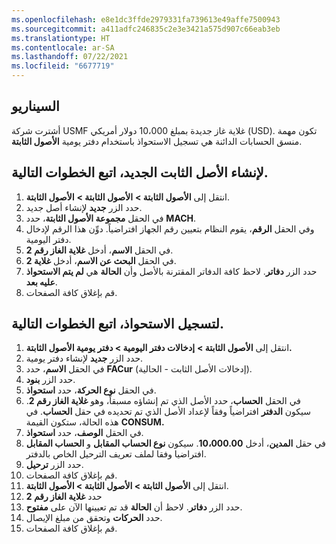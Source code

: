 ```yaml
---
ms.openlocfilehash: e8e1dc3ffde2979331fa739613e49affe7500943
ms.sourcegitcommit: a411adfc246835c2e3e3421a575d907c66eab3eb
ms.translationtype: HT
ms.contentlocale: ar-SA
ms.lasthandoff: 07/22/2021
ms.locfileid: "6677719"
---
```

## <a name="scenario"></a>السيناريو

أشترت شركة USMF غلاية غاز جديدة بمبلغ 10،000 دولار أمريكي (USD).
تكون مهمة منسق الحسابات الدائنة هي تسجيل الاستحواذ باستخدام دفتر يومية **الأصول الثابتة**.



## <a name="to-create-the-new-fixed-asset-follow-these-steps"></a>لإنشاء الأصل الثابت الجديد، اتبع الخطوات التالية.

1.  انتقل إلى **الأصول الثابتة >** **الأصول الثابتة >** **الأصول الثابتة**.
2.  حدد الزر **جديد** لإنشاء أصل جديد.
3.  في الحقل **مجموعة الأصول الثابتة**، حدد **MACH**.
4.  وفي الحقل **الرقم**، يقوم النظام بتعيين رقم الجهاز افتراضياً. دوِّن هذا الرقم لإدخال دفتر اليومية.
5.  في الحقل **الاسم**، أدخل **غلاية الغاز رقم 2**.
6.  في الحقل **البحث عن الاسم**، أدخل **غلاية 2**.
7.  حدد الزر **دفاتر**. لاحظ كافة الدفاتر المقترنة بالأصل وأن **الحالة** هي **لم يتم الاستحواذ عليه بعد**.
8.  قم بإغلاق كافة الصفحات.

## <a name="to-record-the-acquisition-follow-these-steps"></a>لتسجيل الاستحواذ، اتبع الخطوات التالية.

1.  انتقل إلى **الأصول الثابتة >** **إدخالات دفتر اليومية > دفتر يومية الأصول الثابتة.**
2.  حدد الزر **جديد** لإنشاء دفتر يومية.
3.  في الحقل **الاسم**، حدد **FACur** (إدخالات الأصل الثابت - الحالية).
4.  حدد الزر **بنود**.
5.  في الحقل **نوع الحركة**، حدد **استحواذ**.
6.  في الحقل **الحساب**، حدد الأصل الذي تم إنشاؤه مسبقاً، وهو **غلاية الغاز رقم 2**. سيكون **الدفتر** افتراضياً وفقاً لإعداد الأصل الذي تم تحديده في حقل **الحساب**. في هذه الحالة، ستكون القيمة **CONSUM.**
7.  في الحقل **الوصف**، حدد **استحواذ**.
8.  في حقل **المدين**، أدخل **10،000.00**. سيكون **نوع الحساب المقابل** و **الحساب المقابل** افتراضيا وفقا لملف تعريف الترحيل الخاص بالدفتر.
9.  حدد الزر **ترحيل**.
10. قم بإغلاق كافة الصفحات.
11. انتقل إلى **الأصول الثابتة > الأصول الثابتة > الأصول الثابتة**.
12. حدد **غلاية الغاز رقم 2**
13. حدد الزر **دفاتر**. لاحظ أن **الحالة** قد تم تعيينها الآن على **مفتوح**.
14. حدد **الحركات** وتحقق من مبلغ الإيصال.
15. قم بإغلاق كافة الصفحات.


